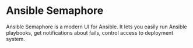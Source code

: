 # Ansible Semaphore

Ansible Semaphore is a modern UI for Ansible. It lets you easily run Ansible playbooks, get notifications about fails, control access to deployment system.
